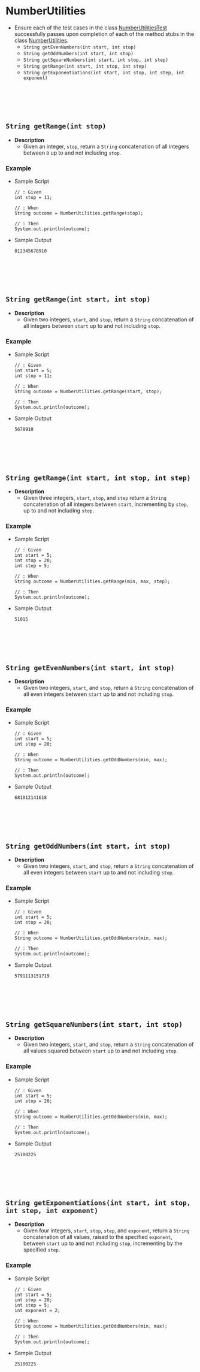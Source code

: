 # NumberUtilities
* Ensure each of the test cases in the class [NumberUtilitiesTest](https://github.com/Zipcoder/CR-MicroLabs-Loops-NumbersTrianglesTables/blob/master/src/test/java/io/zipcoder/microlabs/mastering_loops/NumberUtilitiesTest.java) successfully passes upon completion of each of the method stubs in the class [NumberUtilities](https://github.com/Zipcoder/CR-MicroLabs-Loops-NumbersTrianglesTables/blob/master/src/main/java/io/zipcoder/microlabs/mastering_loops/NumberUtilities.java).
    * `String getEvenNumbers(int start, int stop)` 
    * `String getOddNumbers(int start, int stop)`
    * `String getSquareNumbers(int start, int stop, int step)` 
    * `String getRange(int start, int stop, int step)` 
    * `String getExponentiations(int start, int stop, int step, int exponent)` 
    






<br><br><br><br>
## `String getRange(int stop)`
* **Description**
    * Given an integer, `stop`, return a `String` concatenation of all integers between `0` up to and not including `stop`.
### Example
* Sample Script

    ```
    // : Given
    int stop = 11;
    
    // : When
    String outcome = NumberUtilities.getRange(stop);
    
    // : Then
    System.out.println(outcome);
    ```



* Sample Output

    ```
    012345678910
    ```









<br><br><br><br>
## `String getRange(int start, int stop)`
* **Description**
    * Given two integers, `start`, and `stop`, return a `String` concatenation of all integers between `start` up to and not including `stop`.
### Example
* Sample Script

    ```
    // : Given
    int start = 5;
    int stop = 11;
    
    // : When
    String outcome = NumberUtilities.getRange(start, stop);
    
    // : Then
    System.out.println(outcome);
    ```



* Sample Output

    ```
    5678910
    ```





<br><br><br><br>
## `String getRange(int start, int stop, int step)`
* **Description**
    * Given three integers, `start`, `stop`, and `step` return a `String` concatenation of all integers between `start`, incrementing by `step`, up to and not including `stop`.
### Example
* Sample Script

    ```
    // : Given
    int start = 5;
    int stop = 20;
    int step = 5;
    
    // : When
    String outcome = NumberUtilities.getRange(min, max, step);
    
    // : Then
    System.out.println(outcome);
    ```



* Sample Output

    ```
    51015
    ```
    
    
    










<br><br><br><br>
## `String getEvenNumbers(int start, int stop)`
* **Description**
    * Given two integers, `start`, and `stop`, return a `String` concatenation of all even integers between `start` up to and not including `stop`.
### Example
* Sample Script

    ```
    // : Given
    int start = 5;
    int stop = 20;
    
    // : When
    String outcome = NumberUtilities.getOddNumbers(min, max);
    
    // : Then
    System.out.println(outcome);
    ```



* Sample Output

    ```
    681012141618
    ```
    

<br><br><br><br>
## `String getOddNumbers(int start, int stop)`
* **Description**
    * Given two integers, `start`, and `stop`, return a `String` concatenation of all even integers between `start` up to and not including `stop`.
### Example
* Sample Script

    ```
    // : Given
    int start = 5;
    int stop = 20;
    
    // : When
    String outcome = NumberUtilities.getOddNumbers(min, max);
    
    // : Then
    System.out.println(outcome);
    ```



* Sample Output

    ```
    5791113151719
    ```













    

<br><br><br><br>
## `String getSquareNumbers(int start, int stop)`
* **Description**
    * Given two integers, `start`, and `stop`, return a `String` concatenation of all values squared between `start` up to and not including `stop`.
### Example
* Sample Script

    ```
    // : Given
    int start = 5;
    int stop = 20;
    
    // : When
    String outcome = NumberUtilities.getOddNumbers(min, max);
    
    // : Then
    System.out.println(outcome);
    ```



* Sample Output

    ```
    25100225
    ```
    
    
    
    







<br><br><br><br>
## `String getExponentiations(int start, int stop, int step, int exponent)`
* **Description**
    * Given four integers, `start`, `stop`, `step`, and `exponent`, return a `String` concatenation of all values, raised to the specified `exponent`, between `start` up to and not including `stop`, incrementing by the specified `step`.
### Example
* Sample Script

    ```
    // : Given
    int start = 5;
    int stop = 20;
    int step = 5;
    int exponent = 2;
    
    // : When
    String outcome = NumberUtilities.getOddNumbers(min, max);
    
    // : Then
    System.out.println(outcome);
    ```



* Sample Output

    ```
    25100225
    ```
